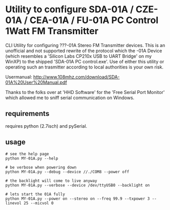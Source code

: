 # Utility to configure SDA-01A / CZE-01A / CEA-01A / FU-01A PC Control 1Watt FM Transmitter
CLI Utility for configuring ???-01A Stereo FM Transmitter devices.
This is an unofficial and not supported rewrite of the protocol which the -01A Device (which resembles a 'Silicon Labs CP210x USB to UART Bridge' on my WinXP) to the shipped 'SDA-01A PC control.exe'.
Use of either this utility or operating such an trasmitter according to local authorities is your own risk.

Usermanual: http://www.108mhz.com/download/SDA-01A%20User%20Manual.pdf

Thanks to the folks over at 'HHD Software' for the 'Free Serial Port Monitor' which allowed me to sniff serial communication on Windows.

## requirements
requires python (2.7isch) and pySerial.

## usage
```
# see the help page
python MY-01A.py --help

# be verbose when powering down
python MY-01A.py --debug --device //./COM8 --power off

# the backlight will come to live anyway
python MY-01A.py --verbose --device /dev/ttyUSB0 --backlight on

# lets start the 01A fully
python MY-01A.py --power on --stereo on --freq 99.9 --txpower 3 --linevol 25 --micvol 0
```
